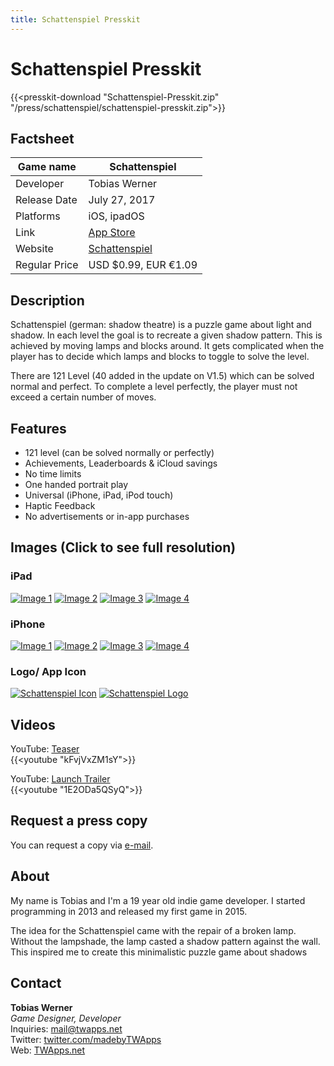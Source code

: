 ```yaml
---
title: Schattenspiel Presskit
---
```


# Schattenspiel Presskit

{{<presskit-download "Schattenspiel-Presskit.zip" "/press/schattenspiel/schattenspiel-presskit.zip">}}

## Factsheet

| Game name    | Schattenspiel |
| -------- | ------- |
| Developer  | Tobias Werner    |
| Release Date | July 27, 2017     |
| Platforms    | iOS, ipadOS    |
| Link | [App Store]() |
| Website | [Schattenspiel](https://www.twapps.net/game/schattenspiel/) |
| Regular Price | USD $0.99, EUR €1.09 |

## Description

Schattenspiel (german: shadow theatre) is a puzzle game about light and shadow. In each level the goal is to recreate a given shadow pattern. This is achieved by moving lamps and blocks around. It gets complicated when the player has to decide which lamps and blocks to toggle to solve the level.

There are 121 Level (40 added in the update on V1.5) which can be solved normal and perfect. To complete a level perfectly, the player must not exceed a certain number of moves.

## Features

- 121 level (can be solved normally or perfectly)
- Achievements, Leaderboards & iCloud savings
- No time limits
- One handed portrait play
- Universal (iPhone, iPad, iPod touch)
- Haptic Feedback
- No advertisements or in-app purchases

## Images (Click to see full resolution)

### iPad

[![Image 1](/press/schattenspiel/ipad_1-small.png)](/press/schattenspiel/ipad_1.png)
[![Image 2](/press/schattenspiel/ipad_2-small.png)](/press/schattenspiel/ipad_2.png)
[![Image 3](/press/schattenspiel/ipad_3-small.png)](/press/schattenspiel/ipad_3.png)
[![Image 4](/press/schattenspiel/ipad_4-small.png)](/press/schattenspiel/ipad_4.png)

### iPhone

[![Image 1](/press/schattenspiel/iphone_1-small.png)](/press/schattenspiel/iphone_1.png)
[![Image 2](/press/schattenspiel/iphone_2-small.png)](/press/schattenspiel/iphone_2.png)
[![Image 3](/press/schattenspiel/iphone_3-small.png)](/press/schattenspiel/iphone_3.png)
[![Image 4](/press/schattenspiel/iphone_4-small.png)](/press/schattenspiel/iphone_4.png)

### Logo/ App Icon

[![Schattenspiel Icon](/press/schattenspiel/logo-small.png)](/press/schattenspiel/logo.png)
[![Schattenspiel Logo](/press/schattenspiel/icon-small.png)](/press/schattenspiel/icon.png)

## Videos

YouTube: [Teaser](https://youtu.be/kFvjVxZM1sY)  
{{<youtube "kFvjVxZM1sY">}}

YouTube: [Launch Trailer](https://youtu.be/1E2ODa5QSyQ)  
{{<youtube "1E2ODa5QSyQ">}}

## Request a press copy

You can request a copy via [e-mail](mailto:mail@twapps.net).

## About

My name is Tobias and I'm a 19 year old indie game developer. I started programming in 2013 and released my first game in 2015.

The idea for the Schattenspiel came with the repair of a broken lamp. Without the lampshade, the lamp casted a shadow pattern against the wall. This inspired me to create this minimalistic puzzle game about shadows

## Contact

**Tobias Werner**  
*Game Designer, Developer*  
Inquiries: [mail@twapps.net](mailto:mail@twapps.net)  
Twitter: [twitter.com/madebyTWApps](https://twitter.com/madebyTWApps)  
Web: [TWApps.net](https://www.twapps.net/)
